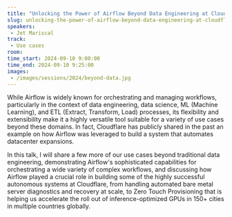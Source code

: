 ```yaml
---
title: "Unlocking the Power of Airflow Beyond Data Engineering at Cloudflare"
slug: unlocking-the-power-of-airflow-beyond-data-engineering-at-cloudflare
speakers:
 - Jet Mariscal
track:
 - Use cases
room: 
time_start: 2024-09-10 9:00:00
time_end: 2024-09-10 9:25:00
images:
 - /images/sessions/2024/beyond-data.jpg 
---
```


While Airflow is widely known for orchestrating and managing workflows, particularly in the context of data engineering, data science, ML (Machine Learning), and ETL (Extract, Transform, Load) processes, its flexibility and extensibility make it a highly versatile tool suitable for a variety of use cases beyond these domains. In fact, Cloudflare has publicly shared in the past an example on how Airflow was leveraged to build a system that automates datacenter expansions.

In this talk, I will share a few more of our use cases beyond traditional data engineering, demonstrating Airflow's sophisticated capabilities for orchestrating a wide variety of complex workflows, and discussing how Airflow played a crucial role in building some of the highly successful autonomous systems at Cloudflare, from handling automated bare metal server diagnostics and recovery at scale, to Zero Touch Provisioning that is helping us accelerate the roll out of inference-optimized GPUs in 150+ cities in multiple countries globally.